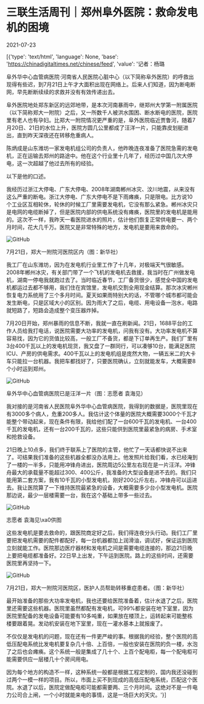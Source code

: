 # 三联生活周刊｜郑州阜外医院：救命发电机的困境

2021-07-23

[{'type': 'text/html', 'language': None, 'base': 'https://chinadigitaltimes.net/chinese/feed', 'value': '记者：杨璐

阜外华中心血管病医院·河南省人民医院心脏中心（以下简称阜外医院）的呼救出现得有些迟，到7月21日上午才大面积出现在网络上。后来人们知道，因为断电断网，早先断断续续的求救并没有有效传递出去。

阜外医院地处郑东新区的远郊地带，是本次河南暴雨中，继郑州大学第一附属医院（以下简称郑大一附院）之后，又一所数千人被洪水围困、断水断电的医院，医院里有老人也有孕妇。比郑大一附院情况更严重的是，阜外医院临近贾鲁河，随着7月20日、21日的水位上升，医院方圆几公里都成了汪洋一片，只能靠皮划艇进出，直到昨天深夜还在转移危重病人。

陈炳成是山东潍坊一家发电机组公司的负责人，他昨晚连夜准备了医院急需的发电机，正在运输去郑州的路途中。他在这个行业里十几年了，经历过中国几次大停电，这一次超越了他过去所有的经验。

以下是他的口述。

我经历过浙江大停电、广东大停电、2008年湖南郴州冰灾、汶川地震，从来没有这么严重的断电。浙江大停电、广东大停电不是下雨瘫痪，只是限电。比方说10个工业区互相轮休，轮休的时候工厂里需要发电机，它没有那么紧急。郴州冰灾只是电网的电缆断掉了，但是医院内部的供电系统没有瘫痪，医院里的发电机是能用的。这次不一样，我昨天一看医院进水的照片，估计他们恢复正常供电要一、两个月时间，花大几千万。医院又是非常特殊的地方，发电机是要用来救命的。

![GitHub](https://chinadigitaltimes.net/chinese/files/2021/07/post-668599-60fa86b18c676.)

7月21日，郑大一附院河医院区内（图：新华社）

我工厂在山东潍坊，因为在发电机行业里工作了十几年，对极端天气很敏感。2008年郴州冰灾，有关部门带了一个飞机的发电机去救援，我当时在广州做发电机，湖南一停电我就跑过去了。当时临近春节，工厂备货很少，感觉全中国的发电机都运过去都不够用，我们住在宾馆里，发电机交割全用现金结算。那次冰灾郴州恢复电力系统用了三个多月时间。夏天如果雨特别大的话，不管哪个城市都可能会发生断电，只是区域大小的区别。因为雨大了之后，电缆、用电设备一泡水，电路就短路了，短路会造成整个变压器炸掉。

7月20日开始，郑州暴雨的信息不断，我就一直在刷新闻。21日，1688平台的工作人员给我打电话，说医院需要大功率的发电机，问我有没有。大功率发电机不算容易找，因为它的货值比较高，一般工厂不备货，都是下订单再生产。我们厂里有3台400千瓦以上的发电机现货，我又盘了一群同行，可以凑够10台，能满足医院ICU、产房的供电需求。400千瓦以上的发电机组是庞然大物，一辆五米二的大卡车只能拉一台机器。我把车都找好了，只要医院确认，立刻就能发车，大概需要8个小时运到郑州。

![GitHub](https://chinadigitaltimes.net/chinese/files/2021/07/post-668599-60fa86b39d80d.)

阜外华中心血管病医院已是汪洋一片（图：志愿者 袁海见）

我对接的是河南省人民医院阜外华中心血管病医院，我得到的数据是，医院里现在有3000多个病人，危重200多人。我估计这个体量的医院大概需要3000个千瓦才能整个带动起来，现在条件有限，我给他们配了一台600千瓦的发电机、一台400千瓦的发电机，还有一台200千瓦的，这些只能供到医院里最紧急的病房、手术室和抢救设备。

21日晚上10点多，我们终于联系上了医院的主管，他忙了一天话都快说不出来了。可结果我们准备的这些机器全都没办法用上。他发照片给我们看，水已经淹到了一楼的一半多，只能用冲锋舟进出，医院周边5公里左右现在是一片汪洋。冲锋舟最大的承载量不能超过300、400公斤，我准备的大型设备是进不去的。我们只能用第二套方案，我有10千瓦的小型发电机，刚好200公斤左右，冲锋舟可以运进去。我让医院算了一下维持医院最紧急的设备，大概需要多少台小型发电机。医院那边说，最少一层楼需要一台，我在这个基础上带多一些过去。

![GitHub](https://chinadigitaltimes.net/chinese/files/2021/07/post-668599-60fa86b581ed6.)

志愿者 袁海见\xa0供图

这些发电机是要去救命的，跟医院商定好之后，我们得连夜分头行动。我们工厂里要把发电机需要的配件都配好，每一台机器都加上润滑油，调试好，保证运到医院立刻就能工作。医院那边医疗器材和发电机之间是需要电缆连接的，那边21日晚上要把电缆都准备好。22日早上出发，下午运到医院。路上的这些时间，还需要医院里再坚持一下。

![GitHub](https://chinadigitaltimes.net/chinese/files/2021/07/post-668599-60fa86b7b9117.)

7月21日，郑大一附院河医院区，医护人员帮助转移重症患者。（图：新华社）

最开始准备的那些大功率发电机，我也还要给医院准备着，估计水退了之后，医院里还需要这些机器。医院里虽然都配有发电机，可99%都安装在地下室里，因为医院里配备的发电设备可能要有10多吨重，如果放在楼顶上，运转起来可能整栋楼要跟着晃。发动机安装在地下室里，现在一灌水基本上就报废了。

不仅仅是发电机的问题，现在还有一件更严峻的事。根据我的经验，整个医院的高低压配电系统比发电机要复杂几十倍、上百倍，一般也安装在医院的负一楼，水泡了之后也会瘫痪。这个系统一般是集成了几十个、上百个配电柜，每一个配电柜可能需要供应一层楼几十个房间用电。

因为每个地方的构造不一样，这种系统一般都是根据工程定制的，国内我还没碰到过两个一模一样的项目。所以，市面上买不到现成的高低压配电系统，匹配这个医院。水退了以后，医院定做配电柜可能都需要两、三个月时间。这绝对不是一件电力公司合上闸，一个小时就能来电的事情，这是一场巨大的天灾。'}]